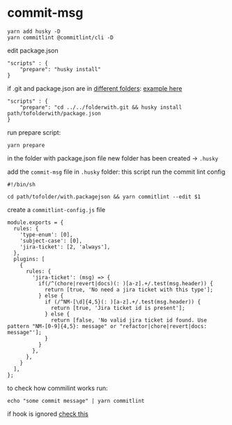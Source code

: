 # commit-msg

```
yarn add husky -D
yarn commitlint @commitlint/cli -D
```

edit package.json

```
"scripts" : {
    "prepare": "husky install"
}
```

if .git and package.json are in [different folders](https://typicode.github.io/husky/#/?id=custom-directory): [example here](https://github.com/typicode/husky/issues/348)

```
"scripts" : {
    "prepare": "cd ../../folderwith.git && husky install path/tofolderwith/package.json
}
```

run prepare script:

```
yarn prepare
```

in the folder with package.json file new folder has been created -> `.husky`

add the `commit-msg` file in `.husky` folder: this script run the commit lint config

```
#!/bin/sh

cd path/tofolder/with.packagejson && yarn commitlint --edit $1
```

create a `commitlint-config.js` file

```
module.exports = {
  rules: {
    'type-enum': [0],
    'subject-case': [0],
    'jira-ticket': [2, 'always'],
  },
  plugins: [
    {
      rules: {
        'jira-ticket': (msg) => {
          if(/^(chore|revert|docs)(: )[a-z].+/.test(msg.header)) {
            return [true, 'No need a jira ticket with this type'];
          } else {
            if (/^NM-[\d]{4,5}(: )[a-z].+/.test(msg.header)) {
              return [true, 'Jira ticket id is present'];
            } else {
              return [false, 'No valid jira ticket id found. Use pattern "NM-[0-9]{4,5}: message" or "refactor|chore|revert|docs: message"'];
            }
          }
        },
      },
    }
  ],
};

```

to check how commilint works run:

```
echo "some commit message" | yarn commitlint
```

if hook is ignored [check this](https://stackoverflow.com/questions/8598639/why-is-my-git-pre-commit-hook-not-executable-by-default)
